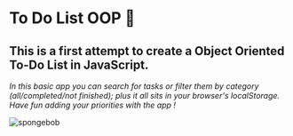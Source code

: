 # To Do List OOP :scroll:
## This is a first attempt to create a Object Oriented To-Do List in JavaScript.
  *In this basic app you can search for tasks or filter them by category (all/completed/not finished); plus it all sits in your browser's localStorage.
Have fun adding your priorities with the app !*

![spongebob](https://user-images.githubusercontent.com/24463725/98315629-992fa200-1fa6-11eb-96c1-9fb56a577e48.gif)


